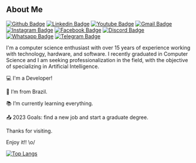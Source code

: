 <!--
### Hi there 👋
**ThGarcia/ThGarcia** is a ✨ _special_ ✨ repository because its `README.md` (this file) appears on your GitHub profile.

Here are some ideas to get you started:

- 🔭 I’m currently working on ...
- 🌱 I’m currently learning ...
- 👯 I’m looking to collaborate on ...
- 🤔 I’m looking for help with ...
- 💬 Ask me about ...
- 📫 How to reach me: ...
- 😄 Pronouns: ...
- ⚡ Fun fact: ...

<div>
<a href="https://github.com/ThGarci">
<img height="180em" src="https://github-readme-stats-sigma-five.vercel.app/api/top-langs/?username=seu-usuário-aqui&layout=compact&langs_count=7&theme=dracula"/>
<img height="180em" src="https://github-readme-stats-sigma-five.vercel.app/api?username=seu-usuário-aqui&show_icons=true&theme=dracula&include_all_commits=true&count_private=true"/>
</div>

<img src="https://scontent.ffln14-1.fna.fbcdn.net/v/t1.6435-9/124642177_4940880832619100_8924844612672756469_n.png?_nc_cat=101&ccb=1-7&_nc_sid=e3f864&_nc_eui2=AeEK1v5immv4mEnaqkO8sjIbrgi4h7QhaYGuCLiHtCFpgSQDZP891jDxk5phyjCsyvZM4WoufX26YbAq7BXHtHYs&_nc_ohc=hX2wSUHMxvIAX8bOmIi&tn=K_vrCeYhgn-pcJ8K&_nc_ht=scontent.ffln14-1.fna&oh=00_AfAXvN6MqT6K7PWsXT3MQ63G1I2abR2jWDYn6VGXJNrisg&oe=641E252F"/>

-->

## About Me

[![Github Badge](https://img.shields.io/badge/-Github-000?style=for-the-badge&logo=Github&logoColor=white)](https://github.com/ThGarcia/)
[![Linkedin Badge](https://img.shields.io/badge/-LinkedIn-blue?style=for-the-badge&logo=Linkedin&logoColor=white)](https://www.linkedin.com/in/garciathiagorafael/)
[![Youtube Badge](https://img.shields.io/badge/YouTube-FF0000?style=for-the-badge&logo=Youtube&logoColor=white)](https://www.youtube.com/channel/UCfYtrwx0tund9nZF2VhZUCw/)
[![Gmail Badge](https://img.shields.io/badge/Gmail-D14836?style=for-the-badge&logo=Gmail&logoColor=white)](mailto:garciathiagorafael@gmail.com)
[![Instagram Badge](https://img.shields.io/badge/Instagram-E4405F?style=for-the-badge&logo=Instagram&logoColor=white)](https://www.instagram.com/garciathiagorafael/)
[![Facebook Badge](https://img.shields.io/badge/Facebook-1877F2?style=for-the-badge&logo=Facebook&logoColor=white)](https://www.facebook.com/garciathiagorafael)
[![Discord Badge](https://img.shields.io/badge/Discord-7289DA?style=for-the-badge&logo=Discord&logoColor=white)]([ThGarcia#0889](https://discord.gg/AY7RzSQshU))
[![Whatsapp Badge](https://img.shields.io/badge/WhatsApp-25D366?style=for-the-badge&logo=Whatsapp&logoColor=white)](https://api.whatsapp.com/send/?phone=5548984972129&text&type=phone_number&app_absent=0)
[![Telegram Badge](https://img.shields.io/badge/Telegram-2CA5E0?style=for-the-badge&logo=Telegram&logoColor=white)](https://t.me/ThiagoGarcia)

I'm a computer science enthusiast with over 15 years of experience working with technology, hardware, and software. I recently graduated in Computer Science and I am seeking professionalization in the field, with the objective of specializing in Artificial Intelligence.

:computer: I'm a Developer!

:house_with_garden: I’m from Brazil.

:books: I’m currently learning everything.

:outbox_tray: 2023 Goals: find a new job and start a graduate degree.

Thanks for visiting.

Enjoy it!! \o/

[![Top Langs](https://github-readme-stats.vercel.app/api/top-langs/?username=ThGarcia&layout=compact)](https://github.com/ThGarcia/github-readme-stats)

